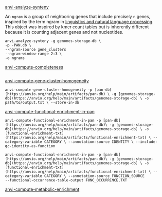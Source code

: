 [anvi-analyze-synteny](https://anvio.org/help/main/programs/anvi-analyze-synteny)

An `ngram` is a group of neighboring genes that include precisely `n` genes, inspired by the term ngram in [linguistics and natural language processing](https://en.wikipedia.org/wiki/N-gram). This object was inspired by kmer count tables but is inherently different because it is counting adjacent genes and not nucleotides.
```
anvi-analyze-synteny -g genomes-storage-db \ 
-p -PAN.db \ 
--ngram-source gene_clusters
--ngram-window-range 2:3 \ 
-o ngrams
```


[anvi-compute-completeness](https://anvio.org/help/main/programs/anvi-compute-completeness)
```

```



[anvi-compute-gene-cluster-homogeneity](https://anvio.org/help/main/programs/anvi-compute-gene-cluster-homogeneity)
```
anvi-compute-gene-cluster-homogeneity -p [pan-db](https://anvio.org/help/main/artifacts/pan-db) \ -g [genomes-storage-db](https://anvio.org/help/main/artifacts/genomes-storage-db) \ -o path/to/output.txt \ --store-in-db
```




[anvi-compute-functional-enrichment-in-pan](https://anvio.org/help/main/programs/anvi-compute-functional-enrichment-in-pan)
```基因簇水平
anvi-compute-functional-enrichment-in-pan -p [pan-db](https://anvio.org/help/main/artifacts/pan-db)\ -g [genomes-storage-db](https://anvio.org/help/main/artifacts/genomes-storage-db) \ -o [functional-enrichment-txt](https://anvio.org/help/main/artifacts/functional-enrichment-txt) \ --category-variable CATEGORY \ --annotation-source IDENTITY \ --include-gc-identity-as-function
```

```按照功能合并基因簇水平
anvi-compute-functional-enrichment-in-pan -p [pan-db](https://anvio.org/help/main/artifacts/pan-db)\ -g [genomes-storage-db](https://anvio.org/help/main/artifacts/genomes-storage-db) \ -o [functional-enrichment-txt](https://anvio.org/help/main/artifacts/functional-enrichment-txt) \ --category-variable CATEGORY \ --annotation-source FUNCTION_SOURCE 
--functional-occurrence-table-output FUNC_OCCURRENCE.TXT
```


[anvi-compute-metabolic-enrichment](https://anvio.org/help/main/programs/anvi-compute-metabolic-enrichment)
```

```














